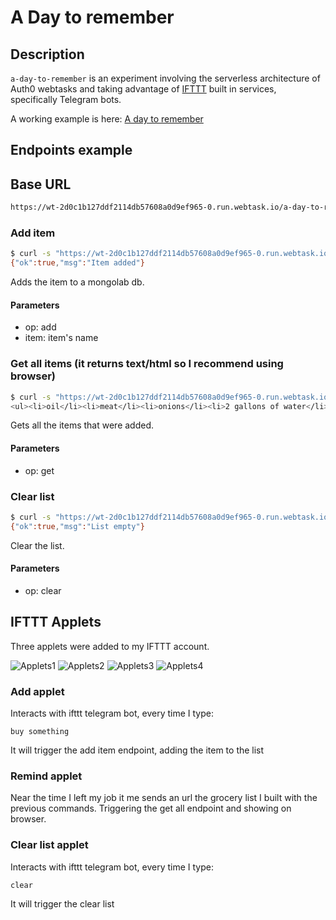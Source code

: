 # A Day to remember

## Description

`a-day-to-remember` is an experiment involving the serverless architecture of Auth0 webtasks and
taking advantage of [IFTTT](https://ifttt.com)  built in services, specifically Telegram bots.

A working example is here: [A day to remember](https://wt-2d0c1b127ddf2114db57608a0d9ef965-0.run.webtask.io/a-day-to-remember)

## Endpoints example
## Base URL
```sh
https://wt-2d0c1b127ddf2114db57608a0d9ef965-0.run.webtask.io/a-day-to-remember/?webtask_no_cache=1
```

### Add item
```sh
$ curl -s "https://wt-2d0c1b127ddf2114db57608a0d9ef965-0.run.webtask.io/a-day-to-remember/?webtask_no_cache=1&op=add&item=water"
{"ok":true,"msg":"Item added"}
```
Adds the item to a mongolab db.

#### Parameters
- op: add
- item: item's name
 

### Get all items (it returns text/html so I recommend using browser)
```sh
$ curl -s "https://wt-2d0c1b127ddf2114db57608a0d9ef965-0.run.webtask.io/a-day-to-remember/?webtask_no_cache=1&op=get"
<ul><li>oil</li><li>meat</li><li>onions</li><li>2 gallons of water</li><li>garlic</li><li>pepsi</li><li>olive-oil</li><li>oliveoil</li><li>olives</li><li>crackers</li><li>chicken</li><li>butter</li><li>eggs</li><li>bread</li><li>water</li></ul>
```
Gets all the items that were added.

#### Parameters
 - op: get

### Clear list
```sh
$ curl -s "https://wt-2d0c1b127ddf2114db57608a0d9ef965-0.run.webtask.io/a-day-to-remember/?webtask_no_cache=1&op=clear"
{"ok":true,"msg":"List empty"}

```
Clear the list.

#### Parameters
 - op: clear
  
## IFTTT Applets

Three applets were added to my IFTTT account.

![Applets1](https://raw.githubusercontent.com/raichuk/a-day-to-remember/master/imgs/1.PNG)
![Applets2](https://raw.githubusercontent.com/raichuk/a-day-to-remember/master/imgs/2.PNG)
![Applets3](https://raw.githubusercontent.com/raichuk/a-day-to-remember/master/imgs/3.PNG)
![Applets4](https://raw.githubusercontent.com/raichuk/a-day-to-remember/master/imgs/4.PNG)


### Add applet
Interacts with ifttt telegram bot, every time I type:
```
buy something
```

It will trigger the add item endpoint, adding the item to the list

### Remind applet
Near the time I left my job it me sends an url  the grocery list I built with the previous commands.
Triggering the get all endpoint and showing on browser.


### Clear list applet
Interacts with ifttt telegram bot, every time I type:
```
clear
```

It will trigger the clear list
